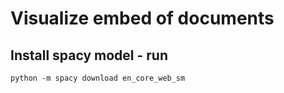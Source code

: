 # Visualize embed of documents

## Install spacy model - run

`python -m spacy download en_core_web_sm`